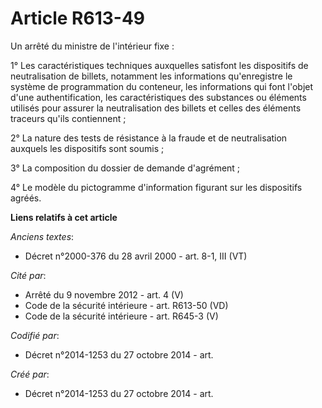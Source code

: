# Article R613-49

Un arrêté du ministre de l'intérieur fixe :

1° Les caractéristiques techniques auxquelles satisfont les dispositifs de neutralisation de billets, notamment les
informations qu'enregistre le système de programmation du conteneur, les informations qui font l'objet d'une
authentification, les caractéristiques des substances ou éléments utilisés pour assurer la neutralisation des billets et
celles des éléments traceurs qu'ils contiennent ;

2° La nature des tests de résistance à la fraude et de neutralisation auxquels les dispositifs sont soumis ;

3° La composition du dossier de demande d'agrément ;

4° Le modèle du pictogramme d'information figurant sur les dispositifs agréés.

**Liens relatifs à cet article**

_Anciens textes_:

  - Décret n°2000-376 du 28 avril 2000 - art. 8-1, III (VT)

_Cité par_:

  - Arrêté du 9 novembre 2012 - art. 4 (V)
  - Code de la sécurité intérieure - art. R613-50 (VD)
  - Code de la sécurité intérieure - art. R645-3 (V)

_Codifié par_:

  - Décret n°2014-1253 du 27 octobre 2014 - art.

_Créé par_:

  - Décret n°2014-1253 du 27 octobre 2014 - art.
